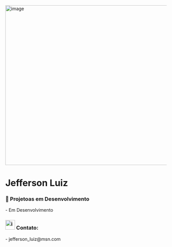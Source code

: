 <img width="1280" height="500" alt="image" src="https://github.com/user-attachments/assets/deb1383a-2838-4195-8854-1fef6051761f" />

<h1>Jefferson Luiz</h1>

<h3>📂 Projetoas em Desenvolvimento</h3>
  - Em Desenvolvimento

 <h3><img width="30px" height="30px" alt="image" src="https://github.com/user-attachments/assets/f4a0c42a-aa62-41dd-8976-523260047315" /> Contato: </h3>
   - jefferson_luiz@msn.com

  


<!--
**JeeffLuuiiz/JeeffLuuiiz** is a ✨ _special_ ✨ repository because its `README.md` (this file) appears on your GitHub profile.

Here are some ideas to get you started:

- 🔭 I’m currently working on ...
- 🌱 I’m currently learning ...
- 👯 I’m looking to collaborate on ...
- 🤔 I’m looking for help with ...
- 💬 Ask me about ...
- 📫 How to reach me: ...
- 😄 Pronouns: ...
- ⚡ Fun fact: ...
-->

